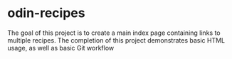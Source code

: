# odin-recipes
The goal of this project is to create a main index page containing links to multiple recipes.
The completion of this project demonstrates basic HTML usage, as well as basic Git workflow